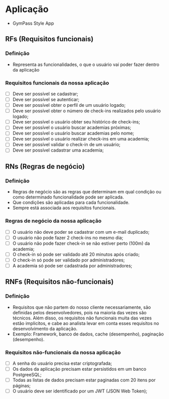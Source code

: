 # Aplicação

- GymPass Style App

## RFs (Requisitos funcionais)

### Definição

- Representa as funcionalidades, o que o usuário vai poder fazer dentro da aplicação

### Requisitos funcionais da nossa aplicação

- [ ] Deve ser possível se cadastrar;
- [ ] Deve ser possível se autenticar;
- [ ] Deve ser possível obter o perfil de um usuário logado;
- [ ] Deve ser possível obter o número de check-ins realizados pelo usuário logado;
- [ ] Deve ser possível o usuário obter seu histórico de check-ins;
- [ ] Deve ser possível o usuário buscar academias próximas;
- [ ] Deve ser possível o usuário buscar academias pelo nome;
- [ ] Deve ser possível o usuário realizar check-ins em uma academia; 
- [ ] Deve ser possível validar o check-in de um usuário;
- [ ] Deve ser possível cadastrar uma academia;

## RNs (Regras de negócio)

### Definição 

- Regras de negócio são as regras que determinam em qual condição ou como determinado funcionalidade pode ser aplicada.
- Que condições são aplicadas para cada funcionalidade.
- Sempre está associada aos requisitos funcionais.

### Regras de negócio da nossa aplicação

- [ ] O usuário não deve poder se cadastrar com um e-mail duplicado;
- [ ] O usuário não pode fazer 2 check-ins no mesmo dia;
- [ ] O usuário não pode fazer check-in se não estiver perto (100m) da academia;
- [ ] O check-in só pode ser validado até 20 minutos após criado;
- [ ] O check-in só pode ser validado por administradores;
- [ ] A academia só pode ser cadastrada por administradores;

## RNFs (Requisitos não-funcionais)

### Definição

- Requisitos que não partem do nosso cliente necessariamente, são definidas pelos desenvolvedores, pois na maioria das vezes são técnicos. Além disso, os requisitos não funcionais muita das vezes estão implicitos, e cabe ao analista levar em conta esses requisitos no desenvolvimento da aplicação.
- Exemplo: Framework, banco de dados, cache (desempenho), paginação (desempenho).

### Requisitos não-funcionais da nossa aplicação

- [ ] A senha do usuário precisa estar criptografada;
- [ ] Os dados da aplicação precisam estar persistidos em um banco PostgreeSQL;
- [ ] Todas as listas de dados precisam estar paginadas com 20 itens por páginas;
- [ ] O usuário deve ser identificado por um JWT (JSON Web Token);